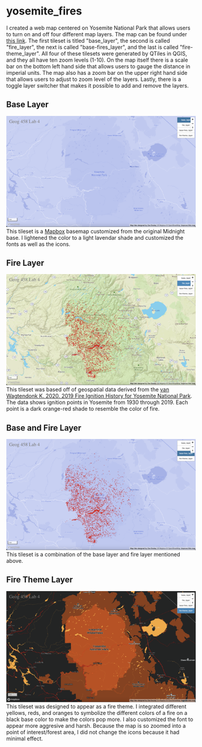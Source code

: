 # yosemite_fires

I created a web map centered on Yosemite National Park that allows users to turn on and off four different map layers. The map can be found under [this link](https://zoedooley00.github.io/yosemite_fires/). The first tileset is titled "base_layer", the second is called "fire_layer", the next is called "base-fires_layer", and the last is called "fire-theme_layer". All four of these tilesets were generated by QTiles in QGIS, and they all have ten zoom levels (1-10). On the map itself there is a scale bar on the bottom left hand side that allows users to gauge the distance in imperial units. The map also has a zoom bar on the upper right hand side that allows users to adjust to zoom level of the layers. Lastly, there is a toggle layer switcher that makes it possible to add and remove the layers.

## Base Layer
![](img/base.png)
This tileset is a [Mapbox](https://www.mapbox.com) basemap customized from the original Midnight base. I lightened the color to a light lavendar shade and customized the fonts as well as the icons. 

## Fire Layer
![](img/fires.png)
This tileset was based off of geospatial data derived from the [van Wagtendonk K. 2020. 2019 Fire Ignition History for Yosemite National Park](https://irma.nps.gov/DataStore/Reference/Profile/2271859). The data shows ignition points in Yosemite from 1930 through 2019. Each point is a dark orange-red shade to resemble the color of fire.

## Base and Fire Layer
![](img/base-fires.png)
This tileset is a combination of the base layer and fire layer mentioned above. 

## Fire Theme Layer
![](img/fire-theme.png)
This tileset was designed to appear as a fire theme. I integrated different yellows, reds, and oranges to symbolize the different colors of a fire on a black base color to make the colors pop more. I also customized the font to appear more aggresive and harsh. Because the map is so zoomed into a point of interest/forest area, I did not change the icons because it had minimal effect.
